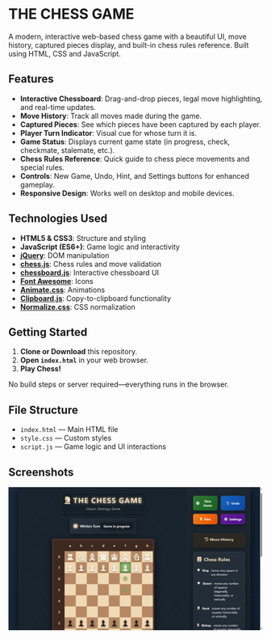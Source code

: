 # THE CHESS GAME

A modern, interactive web-based chess game with a beautiful UI, move history, captured pieces display, and built-in chess rules reference. Built using HTML, CSS and JavaScript.

## Features

- **Interactive Chessboard**: Drag-and-drop pieces, legal move highlighting, and real-time updates.
- **Move History**: Track all moves made during the game.
- **Captured Pieces**: See which pieces have been captured by each player.
- **Player Turn Indicator**: Visual cue for whose turn it is.
- **Game Status**: Displays current game state (in progress, check, checkmate, stalemate, etc.).
- **Chess Rules Reference**: Quick guide to chess piece movements and special rules.
- **Controls**: New Game, Undo, Hint, and Settings buttons for enhanced gameplay.
- **Responsive Design**: Works well on desktop and mobile devices.

## Technologies Used

- **HTML5 & CSS3**: Structure and styling
- **JavaScript (ES6+)**: Game logic and interactivity
- **[jQuery](https://jquery.com/)**: DOM manipulation
- **[chess.js](https://github.com/jhlywa/chess.js/)**: Chess rules and move validation
- **[chessboard.js](https://chessboardjs.com/)**: Interactive chessboard UI
- **[Font Awesome](https://fontawesome.com/)**: Icons
- **[Animate.css](https://animate.style/)**: Animations
- **[Clipboard.js](https://clipboardjs.com/)**: Copy-to-clipboard functionality
- **[Normalize.css](https://necolas.github.io/normalize.css/)**: CSS normalization

## Getting Started

1. **Clone or Download** this repository.
2. **Open `index.html`** in your web browser.
3. **Play Chess!**

No build steps or server required—everything runs in the browser.

## File Structure

- `index.html` — Main HTML file
- `style.css` — Custom styles
- `script.js` — Game logic and UI interactions

## Screenshots

![Chess Game Screenshot](screenshot.png)




